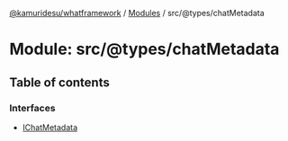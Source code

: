 [@kamuridesu/whatframework](../README.md) / [Modules](../modules.md) / src/@types/chatMetadata

# Module: src/@types/chatMetadata

## Table of contents

### Interfaces

- [IChatMetadata](../interfaces/src__types_chatMetadata.IChatMetadata.md)

